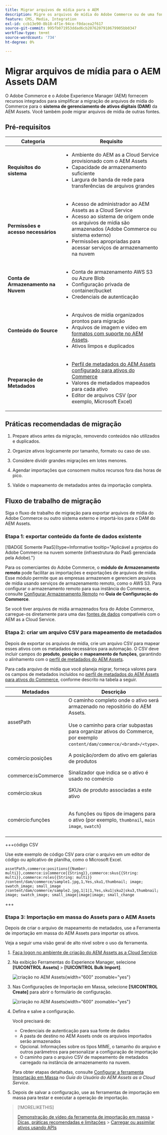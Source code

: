 ```yaml
---
title: Migrar arquivos de mídia para o AEM
description: Migre os arquivos de mídia do Adobe Commerce ou de uma fonte externa para o AEM Assets DAM.
feature: CMS, Media, Integration
exl-id: ccb13e90-8b18-4f1e-94ce-f0dacea2f617
source-git-commit: 995fb071953ddad6cb2076207910679905bb0347
workflow-type: tm+mt
source-wordcount: '734'
ht-degree: 0%

---
```


# Migrar arquivos de mídia para o AEM Assets DAM

O Adobe Commerce e o Adobe Experience Manager (AEM) fornecem recursos integrados para simplificar a migração de arquivos de mídia do Commerce para o **sistema de gerenciamento de ativos digitais (DAM)** da AEM Assets. Você também pode migrar arquivos de mídia de outras fontes.

## Pré-requisitos

| Categoria | Requisito |
|----------|-------------|
| **Requisitos do sistema** | <ul><li>Ambiente do AEM as a Cloud Service provisionado com o AEM Assets</li><li>Capacidade de armazenamento suficiente</li><li>Largura de banda de rede para transferências de arquivos grandes</li></ul> |
| **Permissões e acesso necessários** | <ul><li>Acesso de administrador ao AEM Assets as a Cloud Service</li><li>Acesso ao sistema de origem onde os arquivos de mídia são armazenados (Adobe Commerce ou sistema externo)</li><li>Permissões apropriadas para acessar serviços de armazenamento na nuvem</li></ul> |
| **Conta de Armazenamento na Nuvem** | <ul><li>Conta de armazenamento AWS S3 ou Azure Blob</li><li>Configuração privada de container/bucket</li><li>Credenciais de autenticação</li></ul> |
| **Conteúdo do Source** | <ul><li>Arquivos de mídia organizados prontos para migração</li><li>Arquivos de imagem e vídeo em <a href="https://experienceleague.adobe.com/pt-br/docs/experience-manager-cloud-service/content/assets/file-format-support#image-formats">formatos com suporte no AEM Assets</a>.</li><li>Ativos limpos e duplicados</li></li> |
| **Preparação de Metadados** | <ul><li><a href="https://experienceleague.adobe.com/pt-br/docs/commerce-admin/content-design/aem-asset-management/getting-started/aem-assets-configure-aem">Perfil de metadados do AEM Assets configurado para ativos do Commerce</a></li><li>Valores de metadados mapeados para cada ativo</li><li>Editor de arquivos CSV (por exemplo, Microsoft Excel)</li></ul> |

## Práticas recomendadas de migração

1. Prepare ativos antes da migração, removendo conteúdos não utilizados e duplicados.

1. Organize ativos logicamente por tamanho, formato ou caso de uso.

1. Considere dividir grandes migrações em lotes menores.

1. Agendar importações que consomem muitos recursos fora das horas de pico.

1. Valide o mapeamento de metadados antes da importação completa.

## Fluxo de trabalho de migração

Siga o fluxo de trabalho de migração para exportar arquivos de mídia do Adobe Commerce ou outro sistema externo e importá-los para o DAM do AEM Assets.

### Etapa 1: exportar conteúdo da fonte de dados existente

[!BADGE Somente PaaS]{type=Informative tooltip="Aplicável a projetos do Adobe Commerce na nuvem somente (infraestrutura do PaaS gerenciada pela Adobe)."}

Para os comerciantes do Adobe Commerce, o **módulo de Armazenamento remoto** pode facilitar as importações e exportações de arquivos de mídia. Esse módulo permite que as empresas armazenem e gerenciem arquivos de mídia usando serviços de armazenamento remoto, como o AWS S3. Para configurar o armazenamento remoto para sua instância do Commerce, consulte [Configurar Armazenamento Remoto](https://experienceleague.adobe.com/pt-br/docs/commerce-operations/configuration-guide/storage/remote-storage/remote-storage-aws-s3) no **Guia de Configuração do Commerce**.

Se você tiver arquivos de mídia armazenados fora do Adobe Commerce, carregue-os diretamente para uma das [fontes de dados](https://experienceleague.adobe.com/pt-br/docs/experience-manager-cloud-service/content/assets/assets-view/bulk-import-assets-view#prerequisites) compatíveis com o AEM as a Cloud Service.

### Etapa 2: criar um arquivo CSV para mapeamento de metadados

Depois de exportar os arquivos de mídia, crie um arquivo CSV para mapear esses ativos com os metadados necessários para automação. O CSV deve incluir campos do **produto**, **posição** e **mapeamento de funções**, garantindo o alinhamento com o [perfil de metadados do AEM Assets](configure-aem.md#configure-a-metadata-profile).

Para cada arquivo de mídia que você planeja migrar, forneça valores para os campos de metadados incluídos no [perfil de metadados do AEM Assets para ativos do Commerce](configure-aem.md), conforme descrito na tabela a seguir.

| Metadados | Descrição | Valor |
|-------|-------------|--------|
| assetPath | O caminho completo onde o ativo será armazenado no repositório do AEM Assets.<br><br>Use o caminho para criar subpastas para organizar ativos do Commerce, por exemplo `content/dam/commerce/<brand>/<type>`. | `/content/dam/commerce/<sub-folder>/..<filename>` |
| comércio:posições | A posição/ordem do ativo em galerias de produtos | Vários valores numéricos separados por barra vertical (consulte o arquivo csv) |
| commerce:isCommerce | Sinalizador que indica se o ativo é usado no comércio | `Yes` |
| comércio:skus | SKUs de produto associadas a este ativo | Vários valores de string separados por barra vertical (consulte o arquivo csv) |
| comércio:funções | As funções ou tipos de imagens para o ativo (por exemplo, `thumbnail`, `main image`, `swatch`) | Vários valores separados por ponto e vírgula (por exemplo, &quot;miniatura; imagem; imagem_amostra; imagem_pequena&quot;) |

+++código CSV

Use este exemplo de código CSV para criar o arquivo em um editor de código ou aplicativo de planilha, como o Microsoft Excel.

```csv
assetPath,commerce:positions{{Number: multi}},commerce:isCommerce{{String}},commerce:skus{{String: multi}},commerce:roles{{String: multi}}
/content/dam/commerce/sample1.jpg,1,Yes,sku1,thumbnail; image; swatch_image; small_image
/content/dam/commerce/sample2.jpg,1|1|1,Yes,sku1|sku2|sku3,thumbnail; image; swatch_image; small_image|image|image; small_change
```

+++

### Etapa 3: Importação em massa do Assets para o AEM Assets

Depois de criar o arquivo de mapeamento de metadados, use a Ferramenta de importação em massa do AEM Assets para importar os ativos.

Veja a seguir uma visão geral de alto nível sobre o uso da ferramenta.

1. [Faça logon no ambiente de criação do AEM Assets as a Cloud Service](https://experienceleague.adobe.com/pt-br/docs/experience-manager-cloud-service/content/onboarding/journey/aem-users#login-aem).

1. Na exibição Ferramentas do Experience Manager, selecione **[!UICONTROL Assets]** > **[!UICONTROL Bulk Import]**.

   ![criação no AEM Assets](../assets/aem-assets-bulk-import-selection.png){width="600" zoomable="yes"}

1. Nas Configurações de Importação em Massa, selecione **[!UICONTROL Create]** para abrir o formulário de configuração.

   ![criação no AEM Assets](../assets/aem-assets-bulk-import-configuration.png){width="600" zoomable="yes"}

1. Defina e salve a configuração.

   Você precisará de:

   * Credenciais de autenticação para sua fonte de dados
   * A pasta de destino no AEM Assets onde os arquivos importados serão armazenados
   * Opcional. Informações sobre os tipos MIME, o tamanho do arquivo e outros parâmetros para personalizar a configuração de importação
   * O caminho para o arquivo CSV de mapeamento de metadados carregado na instância de armazenamento na nuvem.

   Para obter etapas detalhadas, consulte [Configurar a ferramenta Importação em Massa](https://experienceleague.adobe.com/pt-br/docs/experience-manager-cloud-service/content/assets/manage/add-assets#configure-bulk-ingestor-tool) no *Guia do Usuário do AEM Assets as a Cloud Service*.

1. Depois de salvar a configuração, use as ferramentas de importação em massa para testar e executar a operação de importação.

>[!MORELIKETHIS]
>
> [Demonstração de vídeo da ferramenta de importação em massa](https://experienceleague.adobe.com/pt-br/docs/experience-manager-cloud-service/content/assets/manage/add-assets#asset-bulk-ingestor)
> &#x200B;> [Dicas, práticas recomendadas e limitações](https://experienceleague.adobe.com/pt-br/docs/experience-manager-cloud-service/content/assets/manage/add-assets#tips-limitations)
> &#x200B;> [Carregar ou assimilar ativos usando APIs](https://experienceleague.adobe.com/pt-br/docs/experience-manager-cloud-service/content/assets/admin/developer-reference-material-apis#asset-upload)
